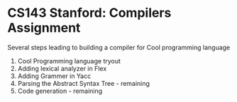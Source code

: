 # CS143 Stanford: Compilers Assignment

Several steps leading to building a compiler for Cool programming language

1. Cool Programming language tryout
2. Adding lexical analyzer in Flex
3. Adding Grammer in Yacc
4. Parsing the Abstract Syntax Tree - remaining
5. Code generation - remaining
